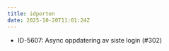 ```yaml
---
title: idporten
date: 2025-10-20T11:01:24Z
---
```

- ID-5607: Async oppdatering av siste login (#302)

